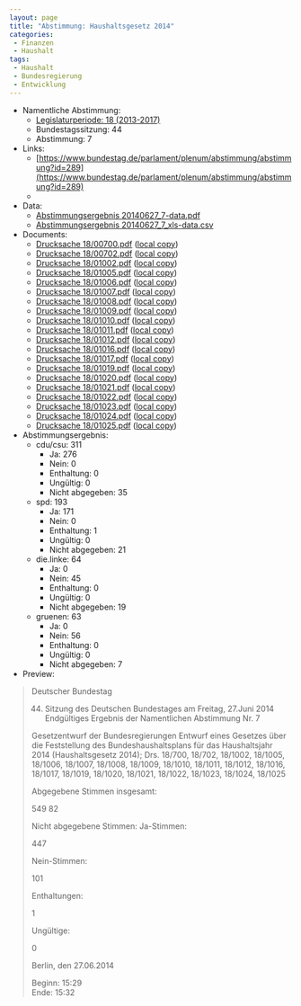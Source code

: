 ```yaml
---
layout: page
title: "Abstimmung: Haushaltsgesetz 2014"
categories:
 - Finanzen
 - Haushalt
tags:
 - Haushalt
 - Bundesregierung
 - Entwicklung
---
```


* Namentliche Abstimmung:
    * [Legislaturperiode: 18 (2013-2017)](https://de.wikipedia.org/wiki/18._Deutscher_Bundestag)
    * Bundestagssitzung: 44
    * Abstimmung: 7
* Links: 
    * [https://www.bundestag.de/parlament/plenum/abstimmung/abstimmung?id=289](https://www.bundestag.de/parlament/plenum/abstimmung/abstimmung?id=289)
    * 
* Data: 
    * [Abstimmungsergebnis 20140627_7-data.pdf](/res/abstimmungsliste/20140627_7-data.pdf)
    * [Abstimmungsergebnis 20140627_7_xls-data.csv](/res/abstimmungsliste/analyses/20140627_7_xls-data.csv)
* Documents: 
    * [Drucksache 18/00700.pdf](http://dip21.bundestag.de/dip21/btd/18/007/1800700.pdf) ([local copy](/abstimmungsdaten/018-044-07/1800700.pdf))
    * [Drucksache 18/00702.pdf](http://dip21.bundestag.de/dip21/btd/18/007/1800702.pdf) ([local copy](/abstimmungsdaten/018-044-07/1800702.pdf))
    * [Drucksache 18/01002.pdf](http://dip21.bundestag.de/dip21/btd/18/010/1801002.pdf) ([local copy](/abstimmungsdaten/018-044-07/1801002.pdf))
    * [Drucksache 18/01005.pdf](http://dip21.bundestag.de/dip21/btd/18/010/1801005.pdf) ([local copy](/abstimmungsdaten/018-044-07/1801005.pdf))
    * [Drucksache 18/01006.pdf](http://dip21.bundestag.de/dip21/btd/18/010/1801006.pdf) ([local copy](/abstimmungsdaten/018-044-07/1801006.pdf))
    * [Drucksache 18/01007.pdf](http://dip21.bundestag.de/dip21/btd/18/010/1801007.pdf) ([local copy](/abstimmungsdaten/018-044-07/1801007.pdf))
    * [Drucksache 18/01008.pdf](http://dip21.bundestag.de/dip21/btd/18/010/1801008.pdf) ([local copy](/abstimmungsdaten/018-044-07/1801008.pdf))
    * [Drucksache 18/01009.pdf](http://dip21.bundestag.de/dip21/btd/18/010/1801009.pdf) ([local copy](/abstimmungsdaten/018-044-07/1801009.pdf))
    * [Drucksache 18/01010.pdf](http://dip21.bundestag.de/dip21/btd/18/010/1801010.pdf) ([local copy](/abstimmungsdaten/018-044-07/1801010.pdf))
    * [Drucksache 18/01011.pdf](http://dip21.bundestag.de/dip21/btd/18/010/1801011.pdf) ([local copy](/abstimmungsdaten/018-044-07/1801011.pdf))
    * [Drucksache 18/01012.pdf](http://dip21.bundestag.de/dip21/btd/18/010/1801012.pdf) ([local copy](/abstimmungsdaten/018-044-07/1801012.pdf))
    * [Drucksache 18/01016.pdf](http://dip21.bundestag.de/dip21/btd/18/010/1801016.pdf) ([local copy](/abstimmungsdaten/018-044-07/1801016.pdf))
    * [Drucksache 18/01017.pdf](http://dip21.bundestag.de/dip21/btd/18/010/1801017.pdf) ([local copy](/abstimmungsdaten/018-044-07/1801017.pdf))
    * [Drucksache 18/01019.pdf](http://dip21.bundestag.de/dip21/btd/18/010/1801019.pdf) ([local copy](/abstimmungsdaten/018-044-07/1801019.pdf))
    * [Drucksache 18/01020.pdf](http://dip21.bundestag.de/dip21/btd/18/010/1801020.pdf) ([local copy](/abstimmungsdaten/018-044-07/1801020.pdf))
    * [Drucksache 18/01021.pdf](http://dip21.bundestag.de/dip21/btd/18/010/1801021.pdf) ([local copy](/abstimmungsdaten/018-044-07/1801021.pdf))
    * [Drucksache 18/01022.pdf](http://dip21.bundestag.de/dip21/btd/18/010/1801022.pdf) ([local copy](/abstimmungsdaten/018-044-07/1801022.pdf))
    * [Drucksache 18/01023.pdf](http://dip21.bundestag.de/dip21/btd/18/010/1801023.pdf) ([local copy](/abstimmungsdaten/018-044-07/1801023.pdf))
    * [Drucksache 18/01024.pdf](http://dip21.bundestag.de/dip21/btd/18/010/1801024.pdf) ([local copy](/abstimmungsdaten/018-044-07/1801024.pdf))
    * [Drucksache 18/01025.pdf](http://dip21.bundestag.de/dip21/btd/18/010/1801025.pdf) ([local copy](/abstimmungsdaten/018-044-07/1801025.pdf))
* Abstimmungsergebnis:
    * cdu/csu: 311
        * Ja: 276
        * Nein: 0
        * Enthaltung: 0
        * Ungültig: 0
        * Nicht abgegeben: 35
    * spd: 193
        * Ja: 171
        * Nein: 0
        * Enthaltung: 1
        * Ungültig: 0
        * Nicht abgegeben: 21
    * die.linke: 64
        * Ja: 0
        * Nein: 45
        * Enthaltung: 0
        * Ungültig: 0
        * Nicht abgegeben: 19
    * gruenen: 63
        * Ja: 0
        * Nein: 56
        * Enthaltung: 0
        * Ungültig: 0
        * Nicht abgegeben: 7
* Preview: 
> Deutscher Bundestag
> 
> 44. Sitzung des Deutschen Bundestages
> am Freitag, 27.Juni 2014
> Endgültiges Ergebnis der Namentlichen Abstimmung Nr. 7
> 
> Gesetzentwurf der Bundesregierungen
> Entwurf eines Gesetzes über die Feststellung des Bundeshaushaltsplans für das
> Haushaltsjahr 2014 (Haushaltsgesetz 2014);
> Drs. 18/700, 18/702, 18/1002, 18/1005, 18/1006, 18/1007, 18/1008, 18/1009, 18/1010,
> 18/1011, 18/1012, 18/1016, 18/1017, 18/1019, 18/1020, 18/1021, 18/1022, 18/1023,
> 18/1024, 18/1025
> 
> Abgegebene Stimmen insgesamt:
> 
> 549
> 82
> 
> Nicht abgegebene Stimmen:
> Ja-Stimmen:
> 
> 447
> 
> Nein-Stimmen:
> 
> 101
> 
> Enthaltungen:
> 
> 1
> 
> Ungültige:
> 
> 0
> 
> Berlin, den 27.06.2014
> 
> Beginn: 15:29  
> Ende: 15:32
